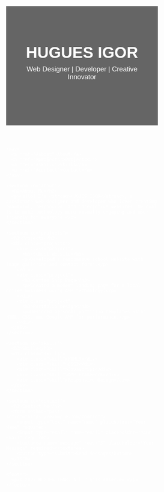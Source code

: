 <!doctype html>
<html ⚡ lang="en">
  <head>
    <meta charset="utf-8">
    <title>HUGUES IGOR | Portfolio</title>
    <link rel="canonical" href="index.html" />
    <meta name="viewport" content="width=device-width,minimum-scale=1,initial-scale=1">
    <meta name="description" content="HUGUES IGOR - Personal Portfolio showcasing skills, projects, and creativity.">
    <script async src="https://cdn.ampproject.org/v0.js"></script>
    <style amp-custom>
      * {
        box-sizing: border-box;
        scroll-behavior: smooth;
      }
      body {
        font-family: 'Poppins', sans-serif;
        color: white;
        margin: 0;
        background-image: url('https://images.unsplash.com/photo-1503264116251-35a269479413?auto=format&fit=crop&w=1600&q=80');
        background-size: cover;
        background-position: center;
        background-attachment: fixed;
      }
      header {
        text-align: center;
        padding: 100px 20px;
        background: rgba(0, 0, 0, 0.6);
      }
      header h1 {
        font-size: 3em;
        margin: 0;
      }
      header p {
        font-size: 1.3em;
        margin-top: 10px;
      }
      nav {
        text-align: center;
        background-color: rgba(0, 0, 0, 0.7);
        padding: 10px 0;
      }
      nav a {
        color: #fff;
        margin: 0 15px;
        text-decoration: none;
        font-weight: 600;
      }
      nav a:hover {
        color: #00e6e6;
      }
      section {
        padding: 60px 20px;
        text-align: center;
        background: rgba(0, 0, 0, 0.5);
        margin: 20px;
        border-radius: 15px;
      }
      h2 {
        color: #00e6e6;
        font-size: 2em;
        margin-bottom: 20px;
      }
      .projects {
        display: flex;
        flex-wrap: wrap;
        justify-content: center;
        gap: 20px;
      }
      .project {
        background: rgba(255, 255, 255, 0.1);
        border-radius: 10px;
        padding: 20px;
        width: 280px;
        transition: 0.3s;
      }
      .project:hover {
        background: rgba(0, 230, 230, 0.2);
      }
      .skills {
        display: flex;
        justify-content: center;
        flex-wrap: wrap;
        gap: 15px;
      }
      .skill {
        background: rgba(255, 255, 255, 0.15);
        padding: 10px 20px;
        border-radius: 25px;
        font-weight: bold;
      }
      form {
        display: flex;
        flex-direction: column;
        align-items: center;
        gap: 10px;
        width: 100%;
        max-width: 400px;
        margin: 0 auto;
      }
      input, textarea {
        width: 100%;
        padding: 10px;
        border-radius: 10px;
        border: none;
        outline: none;
      }
      button {
        background-color: #00e6e6;
        color: black;
        font-weight: bold;
        padding: 10px 20px;
        border: none;
        border-radius: 25px;
        cursor: pointer;
        transition: 0.3s;
      }
      button:hover {
        background-color: white;
        color: black;
      }
      footer {
        text-align: center;
        padding: 20px;
        background: rgba(0, 0, 0, 0.8);
      }
    </style>
  </head>

  <body>
    <header id="home">
      <h1>HUGUES IGOR</h1>
      <p>Web Designer | Developer | Creative Innovator</p>
    </header>

    <nav>
      <a href="#about">About</a>
      <a href="#projects">Projects</a>
      <a href="#skills">Skills</a>
      <a href="#contact">Contact</a>
    </nav>

    <section id="about">
      <h2>About Me</h2>
      <p>Hello! I'm <strong>HUGUES IGOR</strong>, a passionate web designer and developer who loves creating beautiful, responsive, and interactive websites. My goal is to make technology more visually engaging and user-friendly for everyone.</p>
    </section>

    <section id="projects">
      <h2>Projects</h2>
      <div class="projects">
        <div class="project">
          <h3>School Website</h3>
          <p>Developed a responsive school website with image galleries and contact forms.</p>
        </div>
        <div class="project">
          <h3>Coffee Shop Page</h3>
          <p>Created a modern landing page for a local coffee business using AMP technology.</p>
        </div>
        <div class="project">
          <h3>Portfolio Design</h3>
          <p>Designed personal portfolio templates using HTML, CSS, and Google AMP for performance.</p>
        </div>
      </div>
    </section>

    <section id="skills">
      <h2>Skills</h2>
      <div class="skills">
        <div class="skill">HTML5</div>
        <div class="skill">CSS3</div>
        <div class="skill">JavaScript</div>
        <div class="skill">AMP Framework</div>
        <div class="skill">Responsive Design</div>
      </div>
    </section>

    <section id="contact">
      <h2>Contact Me</h2>
      <form method="post" action="https://example.com/contact">
        <input type="text" name="name" placeholder="Your Name" required>
        <input type="email" name="email" placeholder="Your Email" required>
        <textarea name="message" rows="5" placeholder="Your Message" required></textarea>
        <button type="submit">Send Message</button>
      </form>
    </section>

    <footer>
      <p>© 2025 HUGUES IGOR. All rights reserved.</p>
    </footer>
  </body>
</html>
  
